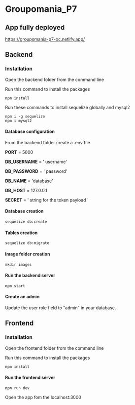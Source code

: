 # Groupomania_P7

## App fully deployed

https://groupomania-p7-oc.netlify.app/

## Backend

### Installation

Open the backend folder from the command line

Run this command to install the packages
```
npm install
```

Run these commands to install sequelize globally and mysql2
```
npm i -g sequelize
npm i mysql2
```

#### Database configuration 
From the backend folder create a .env file

**PORT** = 5000  

**DB_USERNAME** = ' username'   

**DB_PASSWORD** = ' password'

**DB_NAME** = 'database'

**DB_HOST** = 127.0.0.1

**SECRET** = ' string for the token payload '



#### Database creation
```
sequelize db:create 
```


#### Tables creation
```
sequelize db:migrate 
```


#### Image folder creation
```
mkdir images
```


#### Run the backend server
```
npm start
```


#### Create an admin

Update the user role field to "admin" in your database.



## Frontend



### Installation

Open the frontend folder from the command line

Run this command to install the packages
```
npm install
```


#### Run the frontend server
```
npm run dev
```

Open the app fom the localhost:3000
